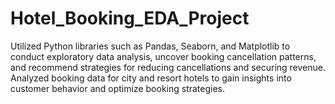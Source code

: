 # Hotel_Booking_EDA_Project
Utilized Python libraries such as Pandas, Seaborn, and Matplotlib to conduct exploratory data analysis, uncover booking cancellation patterns, and recommend strategies for reducing cancellations and securing revenue. Analyzed booking data for city and resort hotels to gain insights into customer behavior and optimize booking strategies.
